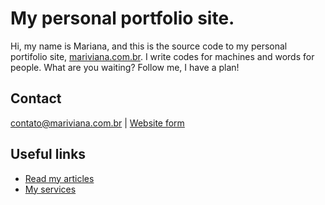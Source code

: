 # My personal portfolio site.
Hi, my name is Mariana, and this is the source code to my personal portifolio site, [mariviana.com.br](http://mariviana.com.br).
I write codes for machines and words for people. What are you waiting? Follow me, I have a plan!

## Contact
 <contato@mariviana.com.br> | [Website form](http://mariviana.com.br/#contato)

## Useful links
- [Read my articles](https://medium.com/@marianaviana)
- [My services](http://mariviana.com.br/#servicos)
